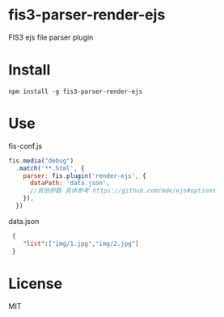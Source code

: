 # fis3-parser-render-ejs
FIS3 ejs file parser plugin

# Install 
```shell
npm install -g fis3-parser-render-ejs
```

# Use
fis-conf.js
```js
fis.media("debug")
  .match('**.html', {
    parser: fis.plugin('render-ejs', {
      dataPath: 'data.json',
      //其他参数 具体参考 https://github.com/mde/ejs#options
    }),
  })
```

data.json
```json
 {
    "list":["img/1.jpg","img/2.jpg"]
 }
```


# License
MIT
